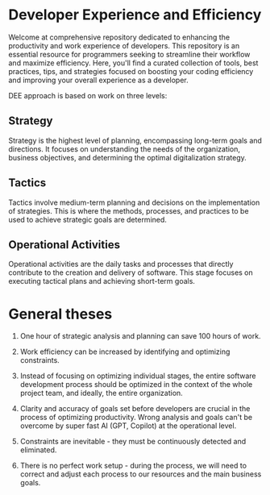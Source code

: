 # Developer Experience and Efficiency

Welcome at comprehensive repository dedicated to enhancing the productivity and work experience of developers. This repository is an essential resource for programmers seeking to streamline their workflow and maximize efficiency. Here, you'll find a curated collection of tools, best practices, tips, and strategies focused on boosting your coding efficiency and improving your overall experience as a developer.

DEE approach is based on work on three levels:

## Strategy
Strategy is the highest level of planning, encompassing long-term goals and directions. It focuses on understanding the needs of the organization, business objectives, and determining the optimal digitalization strategy.

## Tactics
Tactics involve medium-term planning and decisions on the implementation of strategies. This is where the methods, processes, and practices to be used to achieve strategic goals are determined.

## Operational Activities
Operational activities are the daily tasks and processes that directly contribute to the creation and delivery of software. This stage focuses on executing tactical plans and achieving short-term goals.

# General theses

1. One hour of strategic analysis and planning can save 100 hours of work.

2. Work efficiency can be increased by identifying and optimizing constraints.

3. Instead of focusing on optimizing individual stages, the entire software development process should be optimized in the context of the whole project team, and ideally, the entire organization.

4. Clarity and accuracy of goals set before developers are crucial in the process of optimizing productivity. Wrong analysis and goals can't be overcome by super fast AI (GPT, Copilot) at the operational level.

5. Constraints are inevitable - they must be continuously detected and eliminated.
   
6.  There is no perfect work setup - during the process, we will need to correct and adjust each process to our resources and the main business goals.
